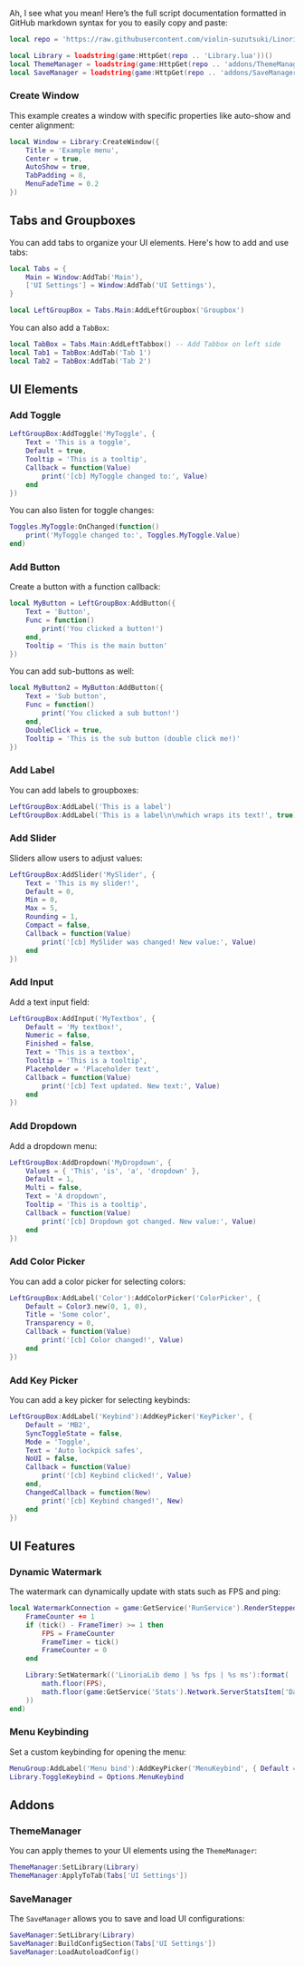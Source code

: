 Ah, I see what you mean! Here’s the full script documentation formatted in GitHub markdown syntax for you to easily copy and paste:


```lua
local repo = 'https://raw.githubusercontent.com/violin-suzutsuki/LinoriaLib/main/'

local Library = loadstring(game:HttpGet(repo .. 'Library.lua'))()
local ThemeManager = loadstring(game:HttpGet(repo .. 'addons/ThemeManager.lua'))()
local SaveManager = loadstring(game:HttpGet(repo .. 'addons/SaveManager.lua'))()
```

### Create Window

This example creates a window with specific properties like auto-show and center alignment:

```lua
local Window = Library:CreateWindow({
    Title = 'Example menu',
    Center = true,
    AutoShow = true,
    TabPadding = 8,
    MenuFadeTime = 0.2
})
```

## Tabs and Groupboxes

You can add tabs to organize your UI elements. Here's how to add and use tabs:

```lua
local Tabs = {
    Main = Window:AddTab('Main'),
    ['UI Settings'] = Window:AddTab('UI Settings'),
}

local LeftGroupBox = Tabs.Main:AddLeftGroupbox('Groupbox')
```

You can also add a `TabBox`:

```lua
local TabBox = Tabs.Main:AddLeftTabbox() -- Add Tabbox on left side
local Tab1 = TabBox:AddTab('Tab 1')
local Tab2 = TabBox:AddTab('Tab 2')
```

## UI Elements

### Add Toggle

```lua
LeftGroupBox:AddToggle('MyToggle', {
    Text = 'This is a toggle',
    Default = true,
    Tooltip = 'This is a tooltip',
    Callback = function(Value)
        print('[cb] MyToggle changed to:', Value)
    end
})
```

You can also listen for toggle changes:

```lua
Toggles.MyToggle:OnChanged(function()
    print('MyToggle changed to:', Toggles.MyToggle.Value)
end)
```

### Add Button

Create a button with a function callback:

```lua
local MyButton = LeftGroupBox:AddButton({
    Text = 'Button',
    Func = function()
        print('You clicked a button!')
    end,
    Tooltip = 'This is the main button'
})
```

You can add sub-buttons as well:

```lua
local MyButton2 = MyButton:AddButton({
    Text = 'Sub button',
    Func = function()
        print('You clicked a sub button!')
    end,
    DoubleClick = true,
    Tooltip = 'This is the sub button (double click me!)'
})
```

### Add Label

You can add labels to groupboxes:

```lua
LeftGroupBox:AddLabel('This is a label')
LeftGroupBox:AddLabel('This is a label\n\nwhich wraps its text!', true)
```

### Add Slider

Sliders allow users to adjust values:

```lua
LeftGroupBox:AddSlider('MySlider', {
    Text = 'This is my slider!',
    Default = 0,
    Min = 0,
    Max = 5,
    Rounding = 1,
    Compact = false,
    Callback = function(Value)
        print('[cb] MySlider was changed! New value:', Value)
    end
})
```

### Add Input

Add a text input field:

```lua
LeftGroupBox:AddInput('MyTextbox', {
    Default = 'My textbox!',
    Numeric = false,
    Finished = false,
    Text = 'This is a textbox',
    Tooltip = 'This is a tooltip',
    Placeholder = 'Placeholder text',
    Callback = function(Value)
        print('[cb] Text updated. New text:', Value)
    end
})
```

### Add Dropdown

Add a dropdown menu:

```lua
LeftGroupBox:AddDropdown('MyDropdown', {
    Values = { 'This', 'is', 'a', 'dropdown' },
    Default = 1,
    Multi = false,
    Text = 'A dropdown',
    Tooltip = 'This is a tooltip',
    Callback = function(Value)
        print('[cb] Dropdown got changed. New value:', Value)
    end
})
```

### Add Color Picker

You can add a color picker for selecting colors:

```lua
LeftGroupBox:AddLabel('Color'):AddColorPicker('ColorPicker', {
    Default = Color3.new(0, 1, 0),
    Title = 'Some color',
    Transparency = 0,
    Callback = function(Value)
        print('[cb] Color changed!', Value)
    end
})
```

### Add Key Picker

You can add a key picker for selecting keybinds:

```lua
LeftGroupBox:AddLabel('Keybind'):AddKeyPicker('KeyPicker', {
    Default = 'MB2',
    SyncToggleState = false,
    Mode = 'Toggle',
    Text = 'Auto lockpick safes',
    NoUI = false,
    Callback = function(Value)
        print('[cb] Keybind clicked!', Value)
    end,
    ChangedCallback = function(New)
        print('[cb] Keybind changed!', New)
    end
})
```

## UI Features

### Dynamic Watermark

The watermark can dynamically update with stats such as FPS and ping:

```lua
local WatermarkConnection = game:GetService('RunService').RenderStepped:Connect(function()
    FrameCounter += 1
    if (tick() - FrameTimer) >= 1 then
        FPS = FrameCounter
        FrameTimer = tick()
        FrameCounter = 0
    end

    Library:SetWatermark(('LinoriaLib demo | %s fps | %s ms'):format(
        math.floor(FPS),
        math.floor(game:GetService('Stats').Network.ServerStatsItem['Data Ping']:GetValue())
    ))
end)
```

### Menu Keybinding

Set a custom keybinding for opening the menu:

```lua
MenuGroup:AddLabel('Menu bind'):AddKeyPicker('MenuKeybind', { Default = 'End', NoUI = true, Text = 'Menu keybind' })
Library.ToggleKeybind = Options.MenuKeybind
```

## Addons

### ThemeManager

You can apply themes to your UI elements using the `ThemeManager`:

```lua
ThemeManager:SetLibrary(Library)
ThemeManager:ApplyToTab(Tabs['UI Settings'])
```

### SaveManager

The `SaveManager` allows you to save and load UI configurations:

```lua
SaveManager:SetLibrary(Library)
SaveManager:BuildConfigSection(Tabs['UI Settings'])
SaveManager:LoadAutoloadConfig()
```

